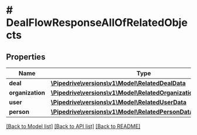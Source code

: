 # # DealFlowResponseAllOfRelatedObjects

## Properties

Name | Type | Description | Notes
------------ | ------------- | ------------- | -------------
**deal** | [**\Pipedrive\versions\v1\Model\RelatedDealData**](RelatedDealData.md) |  | [optional]
**organization** | [**\Pipedrive\versions\v1\Model\RelatedOrganizationData**](RelatedOrganizationData.md) |  | [optional]
**user** | [**\Pipedrive\versions\v1\Model\RelatedUserData**](RelatedUserData.md) |  | [optional]
**person** | [**\Pipedrive\versions\v1\Model\RelatedPersonDataWithActiveFlag**](RelatedPersonDataWithActiveFlag.md) |  | [optional]

[[Back to Model list]](../../README.md#models) [[Back to API list]](../../README.md#endpoints) [[Back to README]](../../README.md)
